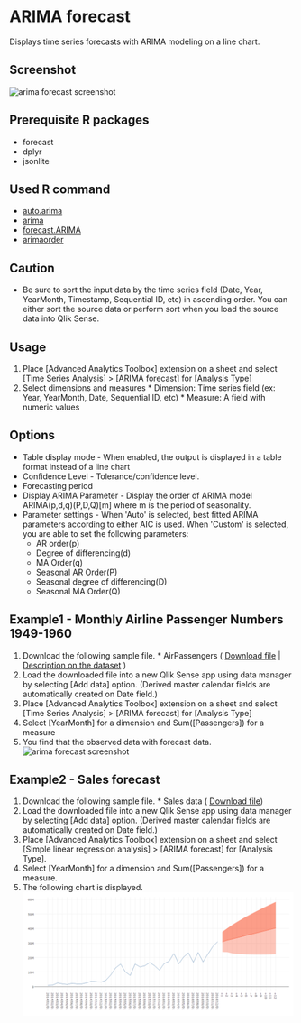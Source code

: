 # ARIMA forecast
Displays time series forecasts with ARIMA modeling on a line chart.

## Screenshot
![arima forecast screenshot](./images/arima_forecast_example1.png)

## Prerequisite R packages
 * forecast
 * dplyr
 * jsonlite

## Used R command
 * [auto.arima](https://www.rdocumentation.org/packages/forecast/versions/7.3/topics/auto.arima)
 * [arima](https://www.rdocumentation.org/packages/stats/versions/3.1.1/topics/arima)
 * [forecast.ARIMA](https://www.rdocumentation.org/packages/forecast/versions/7.3/topics/forecast.Arima)
 * [arimaorder](https://www.rdocumentation.org/packages/forecast/versions/7.3/topics/arimaorder)

## Caution
 * Be sure to sort the input data by the time series field (Date, Year, YearMonth, Timestamp, Sequential ID, etc) in ascending order. You can either sort the source data or perform sort when you load the source data into Qlik Sense.

## Usage
  1. Place [Advanced Analytics Toolbox] extension on a sheet and select [Time Series Analysis] > [ARIMA forecast] for [Analysis Type]
  2. Select dimensions and measures
    * Dimension: Time series field (ex: Year, YearMonth, Date, Sequential ID, etc)
    * Measure: A field with numeric values

## Options
* Table display mode - When enabled, the output is displayed in a table format instead of a line chart
* Confidence Level - Tolerance/confidence level.
* Forecasting period
* Display ARIMA Parameter - Display the order of ARIMA model ARIMA(p,d,q)(P,D,Q)[m] where m is the period of seasonality.
* Parameter settings - When 'Auto' is selected, best fitted ARIMA parameters according to either AIC is used. When 'Custom' is selected, you are able to set the following parameters:
  * AR order(p)
  * Degree of differencing(d)
  * MA Order(q)
  * Seasonal AR Order(P)
  * Seasonal degree of differencing(D)
  * Seasonal MA Order(Q)


## Example1 - Monthly Airline Passenger Numbers 1949-1960
  1. Download the following sample file.
    * AirPassengers ( [Download file](./data/AirPassengers.xlsx) | [Description on the dataset](https://stat.ethz.ch/R-manual/R-devel/library/datasets/html/AirPassengers.html) )  
  2. Load the downloaded file into a new Qlik Sense app using data manager by selecting [Add data] option. (Derived master calendar fields are automatically created on Date field.)
  3. Place [Advanced Analytics Toolbox] extension on a sheet and select [Time Series Analysis] > [ARIMA forecast] for [Analysis Type]
  4. Select [YearMonth] for a dimension and Sum([Passengers]) for a measure
  5. You find that the observed data with forecast data.
  ![arima forecast screenshot](./images/arima_forecast_example1.png)

## Example2 - Sales forecast
  1. Download the following sample file.
    * Sales data ( [Download file](./data/sales.xlsx))  
  2. Load the downloaded file into a new Qlik Sense app using data manager by selecting [Add data] option. (Derived master calendar fields are automatically created on Date field.)
  3. Place [Advanced Analytics Toolbox] extension on a sheet and select [Simple linear regression analysis] > [ARIMA forecast] for [Analysis Type].
  4. Select [YearMonth] for a dimension and Sum([Passengers]) for a measure.
  5. The following chart is displayed.
  ![arima forecast screenshot](./images/arima_forecast_example2.png)
